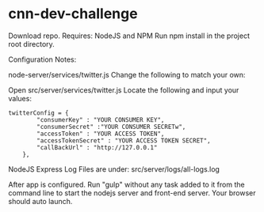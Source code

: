 # cnn-dev-challenge

Download repo.
Requires: NodeJS and NPM
Run npm install in the project root directory.

Configuration Notes:

node-server/services/twitter.js
Change the following to match your own:

Open src/server/services/twitter.js
Locate the following and input your values:
```
twitterConfig = {
        "consumerKey" : "YOUR CONSUMER KEY",
        "consumerSecret" :"YOUR CONSUMER SECRETw",
        "accessToken" : "YOUR ACCESS TOKEN",
        "accessTokenSecret" : "YOUR ACCESS TOKEN SECRET",
        "callBackUrl" : "http://127.0.0.1"
    },
```
NodeJS Express Log Files are under:
src/server/logs/all-logs.log

After app is configured.
Run "gulp" without any task added to it from the command line to start the nodejs server and front-end server.
Your browser should auto launch.